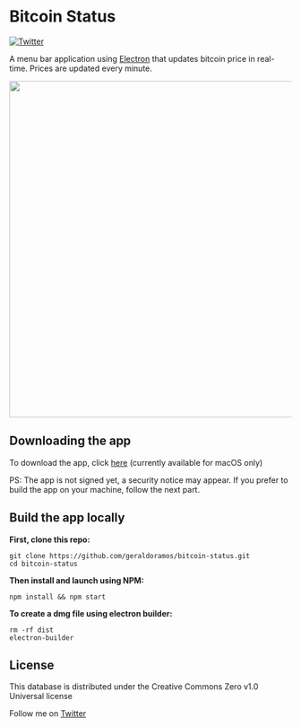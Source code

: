 # Bitcoin Status

[![Twitter](https://img.shields.io/twitter/url/https/twitter.com/fold_left.svg?style=social&label=Follow%20%40geraldoramos)](https://twitter.com/geraldoramos)

A menu bar application using [Electron](https://github.com/electron) that updates bitcoin price in real-time. Prices are updated every minute.

<p align="center"><img src="https://firebasestorage.googleapis.com/v0/b/js-directory.appspot.com/o/bitcoin-status.gif?alt=media&token=31c2e737-8291-4e06-bafc-65ea02397718" width="600"/></p>


## Downloading the app

To download the app, click [here](https://github.com/geraldoramos/bitcoin-status/raw/master/dist/bitcoin-status-1.0.0.dmg) (currently available for macOS only)

PS: The app is not signed yet, a security notice may appear. If you prefer to build the app on your machine, follow the next part.

## Build the app locally

**First, clone this repo:**
 ```
git clone https://github.com/geraldoramos/bitcoin-status.git
cd bitcoin-status
 ```

**Then install and launch using NPM:**
```
npm install && npm start
 ```

**To create a dmg file using electron builder:**
```
rm -rf dist
electron-builder
```


## License
This database is distributed under the Creative Commons Zero v1.0 Universal license

Follow me on [Twitter](http://twitter.com/geraldoramos)
